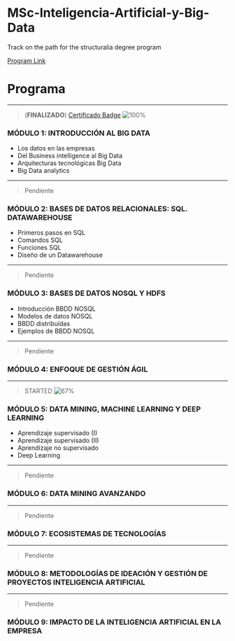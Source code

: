 # MSc-Inteligencia-Artificial-y-Big-Data
Track on the path for the structuralia degree program

[Program Link](https://www.structuralia.com/formacion/master-ia-big-data)

# **Programa**
---
>(**FINALIZADO**) [Certificado Badge](https://cv.iklox.com/badges/badge.php?hash=10475b2506819509cfba1797e89d9541cd78c294)
>![100%](https://progress-bar.dev/100)
### MÓDULO 1: INTRODUCCIÓN AL BIG DATA
* Los datos en las empresas
* Del Business intelligence al Big Data
* Arquitecturas tecnológicas Big Data
* Big Data analytics
---
>Pendiente
### MÓDULO 2: BASES DE DATOS RELACIONALES: SQL. DATAWAREHOUSE
* Primeros pasos en SQL
* Comandos SQL
* Funciones SQL
* Diseño de un Datawarehouse
---
>Pendiente
### MÓDULO 3: BASES DE DATOS NOSQL Y HDFS
* Introducción BBDD NOSQL     
* Modelos de datos NOSQL     
* BBDD distribuídas       
* Ejemplos de BBDD NOSQL      
---
>Pendiente
### MÓDULO 4: ENFOQUE DE GESTIÓN ÁGIL
---
>STARTED
>![67%](https://progress-bar.dev/67)
### MÓDULO 5: DATA MINING, MACHINE LEARNING Y DEEP LEARNING
* Aprendizaje supervisado (I)
* Aprendizaje supervisado (II)
* Aprendizaje no supervisado
* Deep Learning
---
>Pendiente
### MÓDULO 6: DATA MINING AVANZANDO
---
>Pendiente
### MÓDULO 7: ECOSISTEMAS DE TECNOLOGÍAS
---
>Pendiente
### MÓDULO 8: METODOLOGÍAS DE IDEACIÓN Y GESTIÓN DE PROYECTOS INTELIGENCIA ARTIFICIAL
---
>Pendiente
### MÓDULO 9: IMPACTO DE LA INTELIGENCIA ARTIFICIAL EN LA EMPRESA
